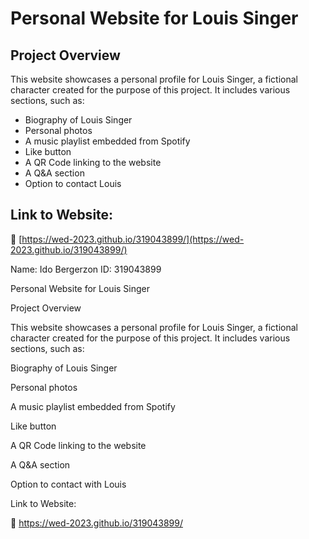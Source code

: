 # Personal Website for Louis Singer

## Project Overview

This website showcases a personal profile for Louis Singer, a fictional character created for the purpose of this project. It includes various sections, such as:

- Biography of Louis Singer
- Personal photos
- A music playlist embedded from Spotify
- Like button
- A QR Code linking to the website
- A Q&A section
- Option to contact Louis

## Link to Website:

🔗 [https://wed-2023.github.io/319043899/](https://wed-2023.github.io/319043899/)

Name: Ido Bergerzon
ID: 319043899










Personal Website for Louis Singer

Project Overview

This website showcases a personal profile for Louis Singer, a fictional character created for the purpose of this project. It includes various sections, such as:

Biography of Louis Singer

Personal photos

A music playlist embedded from Spotify

Like button

A QR Code linking to the website

A Q&A section

Option to contact with Louis

Link to Website:

🔗 https://wed-2023.github.io/319043899/
